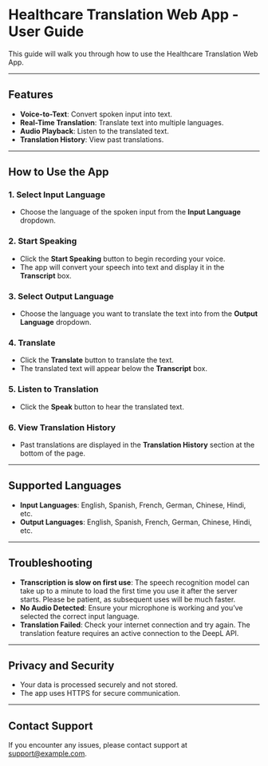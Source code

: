 # Healthcare Translation Web App - User Guide

This guide will walk you through how to use the Healthcare Translation Web App.

---

## **Features**
- **Voice-to-Text**: Convert spoken input into text.
- **Real-Time Translation**: Translate text into multiple languages.
- **Audio Playback**: Listen to the translated text.
- **Translation History**: View past translations.

---

## **How to Use the App**

### **1. Select Input Language**
- Choose the language of the spoken input from the **Input Language** dropdown.

### **2. Start Speaking**
- Click the **Start Speaking** button to begin recording your voice.
- The app will convert your speech into text and display it in the **Transcript** box.

### **3. Select Output Language**
- Choose the language you want to translate the text into from the **Output Language** dropdown.

### **4. Translate**
- Click the **Translate** button to translate the text.
- The translated text will appear below the **Transcript** box.

### **5. Listen to Translation**
- Click the **Speak** button to hear the translated text.

### **6. View Translation History**
- Past translations are displayed in the **Translation History** section at the bottom of the page.

---

## **Supported Languages**
- **Input Languages**: English, Spanish, French, German, Chinese, Hindi, etc.
- **Output Languages**: English, Spanish, French, German, Chinese, Hindi, etc.

---

## **Troubleshooting**
- **Transcription is slow on first use**: The speech recognition model can take up to a minute to load the first time you use it after the server starts. Please be patient, as subsequent uses will be much faster.
- **No Audio Detected**: Ensure your microphone is working and you’ve selected the correct input language.
- **Translation Failed**: Check your internet connection and try again. The translation feature requires an active connection to the DeepL API.

---

## **Privacy and Security**
- Your data is processed securely and not stored.
- The app uses HTTPS for secure communication.

---

## **Contact Support**
If you encounter any issues, please contact support at [support@example.com](mailto:anjolakabiawu6@gmail.com).